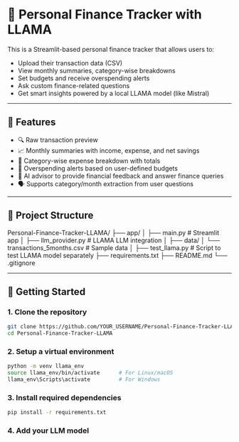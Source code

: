 # 🧠 Personal Finance Tracker with LLAMA

This is a Streamlit-based personal finance tracker that allows users to:
- Upload their transaction data (CSV)
- View monthly summaries, category-wise breakdowns
- Set budgets and receive overspending alerts
- Ask custom finance-related questions
- Get smart insights powered by a local LLAMA model (like Mistral)

---

## 📸 Features

- 🔍 Raw transaction preview
- 📈 Monthly summaries with income, expense, and net savings
- 🧾 Category-wise expense breakdown with totals
- 🛑 Overspending alerts based on user-defined budgets
- 🧠 AI advisor to provide financial feedback and answer finance queries
- 🗣️ Supports category/month extraction from user questions

---

## 📂 Project Structure

Personal-Finance-Tracker-LLAMA/
├── app/
│ ├── main.py # Streamlit app
│ ├── llm_provider.py # LLAMA LLM integration
│
├── data/
│ └── transactions_5months.csv # Sample data
│
├── test_llama.py # Script to test LLAMA model separately
├── requirements.txt
├── README.md
└── .gitignore

---

## 🚀 Getting Started

### 1. Clone the repository
```bash
git clone https://github.com/YOUR_USERNAME/Personal-Finance-Tracker-LLAMA.git
cd Personal-Finance-Tracker-LLAMA
```
### 2. Setup a virtual environment
```bash
python -m venv llama_env
source llama_env/bin/activate      # For Linux/macOS
llama_env\Scripts\activate         # For Windows
```
### 3. Install required dependencies
```bash
pip install -r requirements.txt
```
### 4. Add your LLM model

